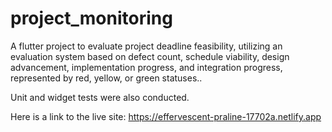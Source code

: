 # project_monitoring

A flutter project to evaluate project deadline feasibility, utilizing an evaluation system based on defect count, schedule viability, design advancement, implementation progress, and integration progress, represented by red, yellow, or green statuses..

Unit and widget tests were also conducted.

Here is a link to the live site: https://effervescent-praline-17702a.netlify.app
